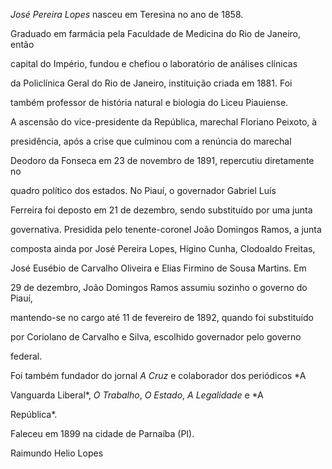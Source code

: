

*José Pereira Lopes* nasceu em Teresina no ano de 1858.



Graduado em farmácia pela Faculdade de Medicina do Rio de Janeiro, então

capital do Império, fundou e chefiou o laboratório de análises clínicas

da Policlínica Geral do Rio de Janeiro, instituição criada em 1881. Foi

também professor de história natural e biologia do Liceu Piauiense.



A ascensão do vice-presidente da República, marechal Floriano Peixoto, à

presidência, após a crise que culminou com a renúncia do marechal

Deodoro da Fonseca em 23 de novembro de 1891, repercutiu diretamente no

quadro político dos estados. No Piauí, o governador Gabriel Luís

Ferreira foi deposto em 21 de dezembro, sendo substituído por uma junta

governativa. Presidida pelo tenente-coronel João Domingos Ramos, a junta

composta ainda por José Pereira Lopes, Higino Cunha, Clodoaldo Freitas,

José Eusébio de Carvalho Oliveira e Elias Firmino de Sousa Martins. Em

29 de dezembro, João Domingos Ramos assumiu sozinho o governo do Piauí,

mantendo-se no cargo até 11 de fevereiro de 1892, quando foi substituído

por Coriolano de Carvalho e Silva, escolhido governador pelo governo

federal.



Foi também fundador do jornal *A Cruz* e colaborador dos periódicos *A

Vanguarda Liberal*, *O Trabalho*, *O Estado*, *A Legalidade* e *A

República*.



Faleceu em 1899 na cidade de Parnaíba (PI).



Raimundo Helio Lopes



